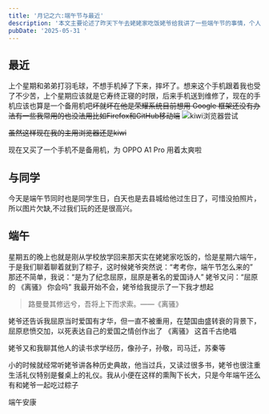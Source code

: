 ```yaml
---
title: '月记之六:端午节与最近'
description: '本文主要论述了昨天下午去姥姥家吃饭姥爷给我讲了一些端午节的事情，个人感觉受益遂记录下来，其中也参杂一些其他的事情'
pubDate: '2025-05-31 '
---
```


## 最近

上个星期和弟弟打羽毛球，不想手机掉了下来，摔坏了。想来这个手机跟着我也受了不少苦，上个星期应该就是它寿终正寝的时限，后来手机送到维修了，现在的手机应该也算是一个备用机吧~~坏就坏在他是荣耀系统目前想用 Google 框架还没有办法有一些我常用的也没法用比如Firefox和GitHub移动端~~
![kiwi浏览器尝试](https://cdn.linexic.top/gh/LineXic/img/img/blog/kiwi-google.webp)

~~虽然这样现在我的主用浏览器还是kiwi~~

现在又买了一个手机不是备用机，为 OPPO A1 Pro 用着太爽啦

## 与同学

今天是端午节同时也是同学生日，白天也是去县城给他过生日了，可惜没拍照片，所以图片欠缺,不过我们玩的还是很高兴。

## 端午

星期五的晚上也就是刚从学校放学回来那天实在姥姥家吃饭的，恰是星期六端午，于是我们聊着聊着就到了粽子，这时候姥爷突然说：“考考你，端午节怎么来的” 那还不简单，我说：“是为了纪念屈原，屈原是著名的爱国诗人” 姥爷又问：“屈原的 《离骚》 你会吗” 我最开始不会，姥爷给我提示了一下我才想起

> 路曼曼其修远兮，吾将上下而求索。——《离骚》

姥爷还告诉我屈原当时爱国有才华，但一直不被重用，在楚国由盛转衰的背景下，屈原悲愤交加，以死表达自己的爱国之情创作出了 《离骚》 这首千古绝唱

姥爷又和我聊其他人的读书求学经历，像孙子，孙敬，司马迁，苏秦等

小的时候就经常听姥爷讲各种历史典故，他当过兵，又读过很多书，姥爷也很注重生活礼仪特别是餐桌上的礼仪。我从小便在这样的熏陶下长大，只是今年端午还么有和姥爷一起吃过粽子

端午安康
